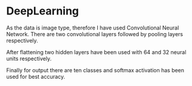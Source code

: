 # DeepLearning

As the data is image type, therefore I have used Convolutional Neural Network.
There are two convolutional layers followed by pooling layers respectively. 

After flattening two hidden layers have been used with 64 and 32 neural units respectively.

Finally for output there are ten classes and softmax activation has been used for best accuracy.
